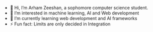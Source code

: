 - 👋 Hi, I’m Arham Zeeshan, a sophomore computer science student.
- 👀 I’m interested in machine learning, AI and Web development
- 🌱 I’m currently learning web development and AI frameworks
- ⚡ Fun fact: Limits are only decided in Integration

<!---
Hafiz-Fast/Hafiz-Fast is a ✨ special ✨ repository because its `README.md` (this file) appears on your GitHub profile.
You can click the Preview link to take a look at your changes.
--->
